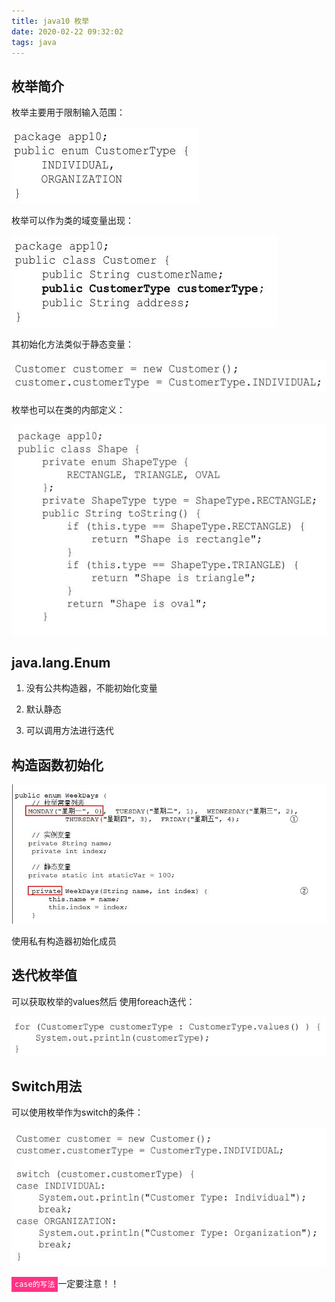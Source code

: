 ```yaml
---
title: java10 枚举
date: 2020-02-22 09:32:02
tags: java
---
```


## 枚举简介

枚举主要用于限制输入范围：

<img src='java10-Enums\bfea2293-b740-4f18-90e9-01812dca2000.jpg' >

枚举可以作为类的域变量出现：

<img src='java10-Enums\32fa17a6-e7ae-402a-82fd-87cbaf4c6e24.jpg'>

其初始化方法类似于静态变量：

<img src='java10-Enums\6c5029a4-e99a-4116-91b3-381f39a4e900.jpg'>

枚举也可以在类的内部定义：

<img src='java10-Enums\13a62aa4-cdd4-4655-9b0e-8f513647f534.jpg'>

## java.lang.Enum

1. 没有公共构造器，不能初始化变量

2. 默认静态

3. 可以调用方法进行迭代

## 构造函数初始化

<img src='java10-Enums\f98cb8ec-206e-4e32-9243-6d98b6451ed0.jpg' >

使用私有构造器初始化成员

## 迭代枚举值

可以获取枚举的values然后 使用foreach迭代：

<img src='java10-Enums\0ce8cc79-6e4a-49fa-98c5-b2fd4d2193fb.jpg'>

## Switch用法

可以使用枚举作为switch的条件：

<img src='java10-Enums\da448e44-4ab9-498c-ab8a-40b18f4152da.jpg'>

<code style='background:#ff3385;color:white;padding:5px;'>case的写法</code>一定要注意！！
